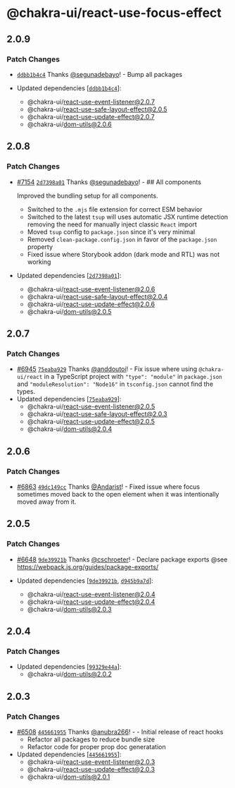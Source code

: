 # @chakra-ui/react-use-focus-effect

## 2.0.9

### Patch Changes

- [`ddbb1b4c4`](https://github.com/chakra-ui/chakra-ui/commit/ddbb1b4c49b8f124c0368929357e2891265a50c0)
  Thanks [@segunadebayo](https://github.com/segunadebayo)! - Bump all packages

- Updated dependencies
  [[`ddbb1b4c4`](https://github.com/chakra-ui/chakra-ui/commit/ddbb1b4c49b8f124c0368929357e2891265a50c0)]:
  - @chakra-ui/react-use-event-listener@2.0.7
  - @chakra-ui/react-use-safe-layout-effect@2.0.5
  - @chakra-ui/react-use-update-effect@2.0.7
  - @chakra-ui/dom-utils@2.0.6

## 2.0.8

### Patch Changes

- [#7154](https://github.com/chakra-ui/chakra-ui/pull/7154)
  [`2d7398a01`](https://github.com/chakra-ui/chakra-ui/commit/2d7398a0142b5bdd3f68ce05bd159fc824cda5ef)
  Thanks [@segunadebayo](https://github.com/segunadebayo)! - ## All components

  Improved the bundling setup for all components.

  - Switched to the `.mjs` file extension for correct ESM behavior
  - Switched to the latest `tsup` will uses automatic JSX runtime detection
    removing the need for manually inject classic `React` import
  - Moved `tsup` config to `package.json` since it's very minimal
  - Removed `clean-package.config.json` in favor of the `package.json` property
  - Fixed issue where Storybook addon (dark mode and RTL) was not working

- Updated dependencies
  [[`2d7398a01`](https://github.com/chakra-ui/chakra-ui/commit/2d7398a0142b5bdd3f68ce05bd159fc824cda5ef)]:
  - @chakra-ui/react-use-event-listener@2.0.6
  - @chakra-ui/react-use-safe-layout-effect@2.0.4
  - @chakra-ui/react-use-update-effect@2.0.6
  - @chakra-ui/dom-utils@2.0.5

## 2.0.7

### Patch Changes

- [#6945](https://github.com/chakra-ui/chakra-ui/pull/6945)
  [`75eaba929`](https://github.com/chakra-ui/chakra-ui/commit/75eaba9293e2c7d5bd6aed2037df05128f335930)
  Thanks [@anddoutoi](https://github.com/anddoutoi)! - Fix issue where using
  `@chakra-ui/react` in a TypeScript project with `"type": "module"` in
  `package.json` and `"moduleResolution": "Node16"` in `tsconfig.json` cannot
  find the types.
- Updated dependencies
  [[`75eaba929`](https://github.com/chakra-ui/chakra-ui/commit/75eaba9293e2c7d5bd6aed2037df05128f335930)]:
  - @chakra-ui/react-use-event-listener@2.0.5
  - @chakra-ui/react-use-safe-layout-effect@2.0.3
  - @chakra-ui/react-use-update-effect@2.0.5
  - @chakra-ui/dom-utils@2.0.4

## 2.0.6

### Patch Changes

- [#6863](https://github.com/chakra-ui/chakra-ui/pull/6863)
  [`49dc149cc`](https://github.com/chakra-ui/chakra-ui/commit/49dc149cc600af83dcde4fa9b6a34a6b14dca837)
  Thanks [@Andarist](https://github.com/Andarist)! - Fixed issue where focus
  sometimes moved back to the open element when it was intentionally moved away
  from it.

## 2.0.5

### Patch Changes

- [#6648](https://github.com/chakra-ui/chakra-ui/pull/6648)
  [`9de39921b`](https://github.com/chakra-ui/chakra-ui/commit/9de39921b983ad0eb2df7195e3b683c2e2e9e290)
  Thanks [@cschroeter](https://github.com/cschroeter)! - Declare package exports
  @see https://webpack.js.org/guides/package-exports/

- Updated dependencies
  [[`9de39921b`](https://github.com/chakra-ui/chakra-ui/commit/9de39921b983ad0eb2df7195e3b683c2e2e9e290),
  [`d945b9a7d`](https://github.com/chakra-ui/chakra-ui/commit/d945b9a7da3056017cda0cdd552af40fa1426070)]:
  - @chakra-ui/react-use-event-listener@2.0.4
  - @chakra-ui/react-use-update-effect@2.0.4
  - @chakra-ui/dom-utils@2.0.3

## 2.0.4

### Patch Changes

- Updated dependencies
  [[`99329e44a`](https://github.com/chakra-ui/chakra-ui/commit/99329e44a0429a225cd1dffa4b7d76b68a828f44)]:
  - @chakra-ui/dom-utils@2.0.2

## 2.0.3

### Patch Changes

- [#6508](https://github.com/chakra-ui/chakra-ui/pull/6508)
  [`445661955`](https://github.com/chakra-ui/chakra-ui/commit/445661955dff1329156b535ef50c7cf27b8663a9)
  Thanks [@anubra266](https://github.com/anubra266)! - - Initial release of
  react hooks
  - Refactor all packages to reduce bundle size
  - Refactor code for proper prop doc generatation
- Updated dependencies
  [[`445661955`](https://github.com/chakra-ui/chakra-ui/commit/445661955dff1329156b535ef50c7cf27b8663a9)]:
  - @chakra-ui/react-use-event-listener@2.0.3
  - @chakra-ui/react-use-update-effect@2.0.3
  - @chakra-ui/dom-utils@2.0.1
